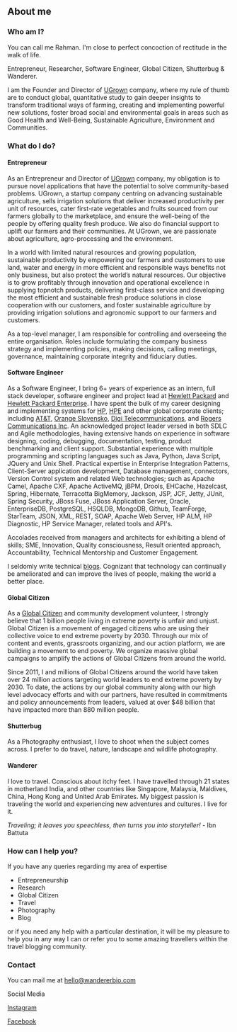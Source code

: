 ## About me

### Who am I?

You can call me Rahman. I'm close to perfect concoction of rectitude in the walk of life.

Entrepreneur, Researcher, Software Engineer, Global Citizen, Shutterbug & Wanderer.

I am the Founder and Director of [UGrown](https://www.linkedin.com/company/ugrown) company, where my rule of thumb are to conduct global, quantitative study to gain deeper insights to transform traditional ways of farming, creating and implementing powerful new solutions, foster broad social and environmental goals in areas such as Good Health and Well-Being, Sustainable Agriculture, Environment and Communities. 

### What do I do?

#### Entrepreneur

As an Entrepreneur and Director of [UGrown](https://www.linkedin.com/company/ugrown) company, my obligation is to pursue novel applications that have the potential to solve community-based problems. UGrown, a startup company centring on advancing sustainable agriculture, sells irrigation solutions that deliver increased productivity per unit of resources, cater first-rate vegetables and fruits sourced from our farmers globally to the marketplace, and ensure the well-being of the people by offering quality fresh produce. We also do financial support to uplift our farmers and their communities. At UGrown, we are passionate about agriculture, agro-processing and the environment. 

In a world with limited natural resources and growing population, sustainable productivity by empowering our farmers and customers to use land, water and energy in more efficient and responsible ways benefits not only business, but also protect the world’s natural resources. Our objective is to grow profitably through innovation and operational excellence in supplying topnotch products, delivering first-class service and developing the most efficient and sustainable fresh produce solutions in close cooperation with our customers, and foster sustainable agriculture by providing irrigation solutions and agronomic support to our farmers and customers.

As a top-level manager, I am responsible for controlling and overseeing the entire organisation. Roles include formulating the company business strategy and implementing policies, making decisions, calling meetings, governance, maintaining corporate integrity and fiduciary duties.

#### Software Engineer

As a Software Engineer, I bring 6+ years of experience as an intern, full stack developer, software engineer and project lead at [Hewlett Packard](https://en.wikipedia.org/wiki/Hewlett-Packard) and [Hewlett Packard Enterprise](https://en.wikipedia.org/wiki/Hewlett_Packard_Enterprise). I have spent the bulk of my career designing and implementing systems for [HP](https://en.wikipedia.org/wiki/Hewlett-Packard), [HPE](https://en.wikipedia.org/wiki/Hewlett_Packard_Enterprise) and other global corporate clients; including [AT&T](https://en.wikipedia.org/wiki/AT%26T), [Orange Slovensko](https://en.wikipedia.org/wiki/Orange_Slovensko), [Digi Telecommunications](https://en.wikipedia.org/wiki/Digi_Telecommunications), and [Rogers Communications Inc](https://en.wikipedia.org/wiki/Rogers_Communications). An acknowledged project leader versed in both SDLC and Agile methodologies, having extensive hands on experience in software designing, coding, debugging, documentation, testing, product benchmarking and client support. Substantial experience with multiple programming and scripting languages such as Java, Python, Java Script, JQuery and Unix Shell. Practical expertise in Enterprise Integration Patterns, Client-Server application development, Database management, connectors, Version Control system and related Web technologies; such as Apache Camel, Apache CXF, Apache ActiveMQ, jBPM, Drools, EHCache, Hazelcast, Spring, Hibernate, Terracotta BigMemory, Jackson, JSP, JCF, Jetty, JUnit, Spring Security, JBoss Fuse, JBoss Application Server, Oracle, EnterpriseDB, PostgreSQL, HSQLDB, MongoDB, Github, TeamForge, StarTeam, JSON, XML, REST, SOAP, Apache Web Server, HP ALM, HP Diagnostic, HP Service Manager, related tools and API's.

Accolades received from managers and architects for exhibiting a blend of skills; SME, Innovation, Quality consciousness, Result oriented approach, Accountability, Technical Mentorship and Customer Engagement.

I seldomly write technical [blogs](https://blog.wandererbio.com/). Cognizant that technology can continually be ameliorated and can improve the lives of people, making the world a better place.

#### Global Citizen

As a [Global Citizen](https://www.globalcitizen.org/) and community development volunteer, I strongly believe that 1 billion people living in extreme poverty is unfair and unjust. Global Citizen is a movement of engaged citizens who are using their collective voice to end extreme poverty by 2030. Through our mix of content and events, grassroots organizing, and our action platform, we are building a movement to end poverty. We organize massive global campaigns to amplify the actions of Global Citizens from around the world.

Since 2011, I and millions of Global Citizens around the world have taken over 24 million actions targeting world leaders to end extreme poverty by 2030. To date, the actions by our global community along with our high level advocacy efforts and with our partners, have resulted in commitments and policy announcements from leaders, valued at over $48 billion that have impacted more than 880 million people.

#### Shutterbug

As a Photography enthusiast, I love to shoot when the subject comes across. I prefer to do travel, nature, landscape and wildlife photography.

#### Wanderer

I love to travel. Conscious about itchy feet. I have travelled through 21 states in motherland India, and other countries like Singapore, Malaysia, Maldives, China, Hong Kong and United Arab Emirates. My biggest passion is traveling the world and experiencing new adventures and cultures. I live for it.

_Traveling; it leaves you speechless, then turns you into storyteller!_ - Ibn Battuta

### How can I help you?

If you have any queries regarding my area of expertise

- Entrepreneurship
- Research
- Global Citizen
- Travel
- Photography
- Blog

or if you need any help with a particular destination, it will be my pleasure to help you in any way I can or refer you to some amazing travellers within the travel blogging community.

### Contact

You can mail me at [hello@wandererbio.com](mailto:hello@wandererbio.com)

Social Media

[Instagram](https://instagram.com/wandererbio)

[Facebook](https://facebook.com/wandererbio)
